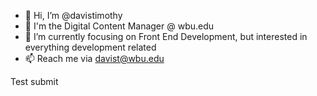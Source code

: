 - 👋 Hi, I’m @davistimothy
- 🏫 I'm the Digital Content Manager @ wbu.edu
- 🌱 I’m currently focusing on Front End Development, but interested in everything development related
- 📫 Reach me via davist@wbu.edu

Test submit

<!---
davistimothy/davistimothy is a ✨ special ✨ repository because its `README.md` (this file) appears on your GitHub profile.
You can click the Preview link to take a look at your changes.
--->

